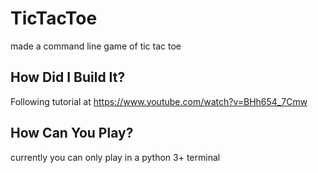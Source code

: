 # TicTacToe
made a command line game of tic tac toe

## How Did I Build It?
Following tutorial at 
https://www.youtube.com/watch?v=BHh654_7Cmw

## How Can You Play?
currently you can only play in a python 3+ terminal
